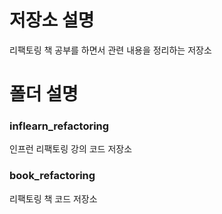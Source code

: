 # 저장소 설명
리팩토링 책 공부를 하면서 관련 내용을 정리하는 저장소

# 폴더 설명
### inflearn_refactoring
인프런 리팩토링 강의 코드 저장소

### book_refactoring
리팩토링 책 코드 저장소

